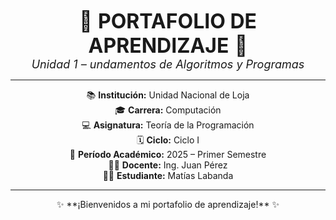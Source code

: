 <p align="center">
  <span style="font-size:32px;">🌟 <strong>PORTAFOLIO DE APRENDIZAJE</strong> 🌟</span><br>
  <em style="font-size:18px;">Unidad 1 – undamentos de Algoritmos y Programas</em>
</p>

<hr>

<p align="center">
  📚 <strong>Institución:</strong> Unidad Nacional de Loja<br>
  🎓 <strong>Carrera:</strong> Computación<br>
  💻 <strong>Asignatura:</strong> Teoría de la Programación<br>
  🗓️ <strong>Ciclo:</strong> Ciclo I<br>
  📆 <strong>Período Académico:</strong> 2025 – Primer Semestre<br>
  👨‍🏫 <strong>Docente:</strong> Ing. Juan Pérez<br>
  🧑‍🎓 <strong>Estudiante:</strong> Matías Labanda
</p>

<hr>

<p align="center">
  ✨ **¡Bienvenidos a mi portafolio de aprendizaje!** ✨
</p>
